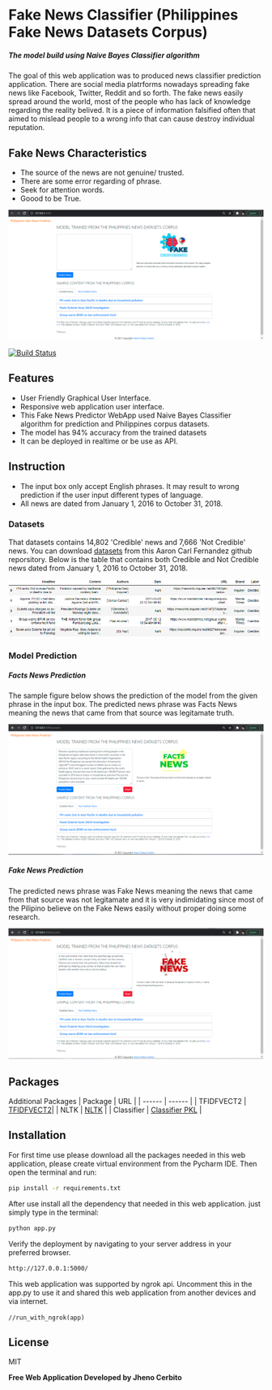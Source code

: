 # Fake News Classifier (Philippines Fake News Datasets Corpus) 
##### _The model build using Naive Bayes Classifier algorithm_

The goal of this web application was to produced news classifier prediction application. There are social media platrforms nowadays spreading fake news like Facebook, Twitter, Reddit and so forth. The fake news easily spread around the world, most of the people who has lack of knowledge regarding the reality belived. It is a piece of information falsified often that aimed to mislead people to a wrong info that can cause destroy individual reputation.
## Fake News Characteristics

- The source of the news are not genuine/ trusted.
- There are some error regarding of phrase.
- Seek for attention words.
- Goood to be True.

[![N|Solid](https://github.com/Senpaixyz/FakeNewsClassifier/blob/master/images/landingpage.PNG?raw=true)](https://github.com/Senpaixyz/FakeNewsClassifier/blob/master/images/landingpage.PNG)

[![Build Status](https://travis-ci.org/joemccann/dillinger.svg?branch=master)](https://github.com/Senpaixyz/faceEmotion-classifierr)
## Features

- User Friendly Graphical User Interface.
- Responsive web application user interface.
- This Fake News Predictor WebApp used Naive Bayes Classifier algorithm for prediction and Philippines corpus datasets.
- The model has 94% accuracy from the trained datasets
- It can be deployed in realtime or be use as API.

## Instruction

- The input box only accept English phrases. It may result to wrong prediction if the user input different types of language.
- All news are dated from January 1, 2016 to October 31, 2018.


### Datasets

That datasets contains 14,802 'Credible' news and 7,666 'Not Credible' news. You can download [datasets](https://github.com/aaroncarlfernandez/Philippine-Fake-News-Corpus) from this Aaron Carl Fernandez github reporsitory. Below is the table that contains both Credible and Not Credible news dated from January 1, 2016 to October 31, 2018.

[![N|Datasets](https://github.com/Senpaixyz/FakeNewsClassifier/blob/master/images/datasets.PNG?raw=true)](https://github.com/Senpaixyz/FakeNewsClassifier/blob/master/images/datasets.PNG)

### Model Prediction
##### Facts News Prediction
The sample figure below shows the prediction of the model from the given phrase in the input box. The predicted news phrase was Facts News meaning the news that came from that source was legitamate truth.

[![N|Facts News](https://github.com/Senpaixyz/FakeNewsClassifier/blob/master/images/facts_news.PNG?raw=true)](https://github.com/Senpaixyz/FakeNewsClassifier/blob/master/images/facts_news.PNG)

##### Fake News Prediction
The predicted news phrase was Fake News meaning the news that came from that source was not legitamate and it is very indimidating since most of the Pilipino believe on the Fake News easily without proper doing some research.

[![N|Fake News](https://github.com/Senpaixyz/FakeNewsClassifier/blob/master/images/fake_news.PNG?raw=true)](https://github.com/Senpaixyz/FakeNewsClassifier/blob/master/images/fake_news.PNG)

## Packages
Additional Packages
| Package | URL |
| ------ | ------ |
| TFIDFVECT2 | [TFIDFVECT2](https://github.com/Senpaixyz/FakeNewsClassifier/blob/master/model/tfidfvect2.pkl)|
| NLTK | [NLTK](https://www.nltk.org/data.html) |
| Classifier | [Classifier PKL](https://github.com/Senpaixyz/FakeNewsClassifier/blob/master/model/classifier.pkl) |

## Installation

For first time use please download all the packages needed in this web application, please create virtual environment from the Pycharm IDE. Then open the terminal and run:

```sh
pip install -r requirements.txt
```
After use install all the dependency that needed in this web application. just simply type in the terminal:

```sh
python app.py
```
Verify the deployment by navigating to your server address in
your preferred browser.

```sh
http://127.0.0.1:5000/
```
This web application was supported by ngrok api. Uncomment this in the app.py to use it and shared this web application from another devices and via internet.

`//run_with_ngrok(app)`

## License

MIT

**Free Web Application Developed by Jheno Cerbito**